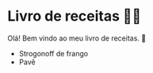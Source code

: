 # Livro de receitas :man_cook:

Olá! Bem vindo ao meu livro de receitas. :wave:

 - Strogonoff de frango
 - Pavê